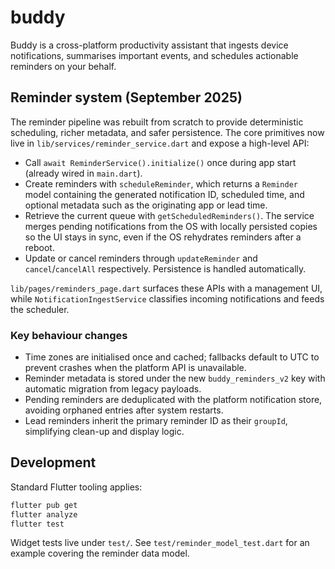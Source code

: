 # buddy

Buddy is a cross-platform productivity assistant that ingests device notifications, summarises important events, and schedules actionable reminders on your behalf.

## Reminder system (September 2025)

The reminder pipeline was rebuilt from scratch to provide deterministic scheduling, richer metadata, and safer persistence. The core primitives now live in `lib/services/reminder_service.dart` and expose a high-level API:

- Call `await ReminderService().initialize()` once during app start (already wired in `main.dart`).
- Create reminders with `scheduleReminder`, which returns a `Reminder` model containing the generated notification ID, scheduled time, and optional metadata such as the originating app or lead time.
- Retrieve the current queue with `getScheduledReminders()`. The service merges pending notifications from the OS with locally persisted copies so the UI stays in sync, even if the OS rehydrates reminders after a reboot.
- Update or cancel reminders through `updateReminder` and `cancel`/`cancelAll` respectively. Persistence is handled automatically.

`lib/pages/reminders_page.dart` surfaces these APIs with a management UI, while `NotificationIngestService` classifies incoming notifications and feeds the scheduler.

### Key behaviour changes

- Time zones are initialised once and cached; fallbacks default to UTC to prevent crashes when the platform API is unavailable.
- Reminder metadata is stored under the new `buddy_reminders_v2` key with automatic migration from legacy payloads.
- Pending reminders are deduplicated with the platform notification store, avoiding orphaned entries after system restarts.
- Lead reminders inherit the primary reminder ID as their `groupId`, simplifying clean-up and display logic.

## Development

Standard Flutter tooling applies:

```powershell
flutter pub get
flutter analyze
flutter test
```

Widget tests live under `test/`. See `test/reminder_model_test.dart` for an example covering the reminder data model.
